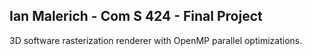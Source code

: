 ## Ian Malerich - Com S 424 - Final Project

3D software rasterization renderer with OpenMP parallel optimizations.
